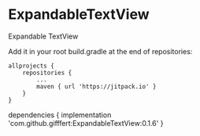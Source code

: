 # ExpandableTextView
Expandable TextView

Add it in your root build.gradle at the end of repositories:

	allprojects {
		repositories {
			...
			maven { url 'https://jitpack.io' }
		}
	} 
  
  dependencies {
	        implementation 'com.github.gifffert:ExpandableTextView:0.1.6'
	}
